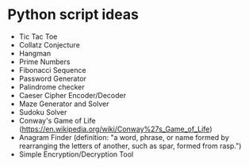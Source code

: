 # Python script ideas

- Tic Tac Toe
- Collatz Conjecture
- Hangman
- Prime Numbers
- Fibonacci Sequence
- Password Generator
- Palindrome checker
- Caeser Cipher Encoder/Decoder
- Maze Generator and Solver
- Sudoku Solver
- Conway's Game of Life (<https://en.wikipedia.org/wiki/Conway%27s_Game_of_Life>)
- Anagram Finder (definition: "a word, phrase, or name formed by rearranging the letters of another, such as spar, formed from rasp.")
- Simple Encryption/Decryption Tool

